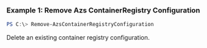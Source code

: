 ### Example 1: Remove Azs ContainerRegistry Configuration
```powershell
PS C:\> Remove-AzsContainerRegistryConfiguration

```

Delete an existing container registry configuration.